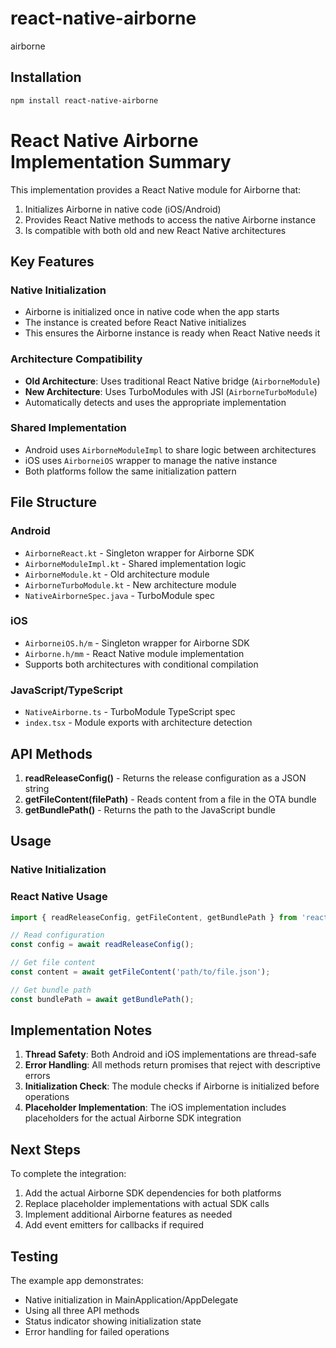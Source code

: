 # react-native-airborne

airborne

## Installation

```sh
npm install react-native-airborne
```

# React Native Airborne Implementation Summary

This implementation provides a React Native module for Airborne that:
1. Initializes Airborne in native code (iOS/Android)
2. Provides React Native methods to access the native Airborne instance
3. Is compatible with both old and new React Native architectures

## Key Features

### Native Initialization
- Airborne is initialized once in native code when the app starts
- The instance is created before React Native initializes
- This ensures the Airborne instance is ready when React Native needs it

### Architecture Compatibility
- **Old Architecture**: Uses traditional React Native bridge (`AirborneModule`)
- **New Architecture**: Uses TurboModules with JSI (`AirborneTurboModule`)
- Automatically detects and uses the appropriate implementation

### Shared Implementation
- Android uses `AirborneModuleImpl` to share logic between architectures
- iOS uses `AirborneiOS` wrapper to manage the native instance
- Both platforms follow the same initialization pattern

## File Structure

### Android
- `AirborneReact.kt` - Singleton wrapper for Airborne SDK
- `AirborneModuleImpl.kt` - Shared implementation logic
- `AirborneModule.kt` - Old architecture module
- `AirborneTurboModule.kt` - New architecture module
- `NativeAirborneSpec.java` - TurboModule spec

### iOS
- `AirborneiOS.h/m` - Singleton wrapper for Airborne SDK
- `Airborne.h/mm` - React Native module implementation
- Supports both architectures with conditional compilation

### JavaScript/TypeScript
- `NativeAirborne.ts` - TurboModule TypeScript spec
- `index.tsx` - Module exports with architecture detection

## API Methods

1. **readReleaseConfig()** - Returns the release configuration as a JSON string
2. **getFileContent(filePath)** - Reads content from a file in the OTA bundle
3. **getBundlePath()** - Returns the path to the JavaScript bundle

## Usage

### Native Initialization



### React Native Usage
```typescript
import { readReleaseConfig, getFileContent, getBundlePath } from 'react-native-Airborne';

// Read configuration
const config = await readReleaseConfig();

// Get file content
const content = await getFileContent('path/to/file.json');

// Get bundle path
const bundlePath = await getBundlePath();
```

## Implementation Notes

1. **Thread Safety**: Both Android and iOS implementations are thread-safe
2. **Error Handling**: All methods return promises that reject with descriptive errors
3. **Initialization Check**: The module checks if Airborne is initialized before operations
4. **Placeholder Implementation**: The iOS implementation includes placeholders for the actual Airborne SDK integration

## Next Steps

To complete the integration:
1. Add the actual Airborne SDK dependencies for both platforms
2. Replace placeholder implementations with actual SDK calls
3. Implement additional Airborne features as needed
4. Add event emitters for callbacks if required

## Testing

The example app demonstrates:
- Native initialization in MainApplication/AppDelegate
- Using all three API methods
- Status indicator showing initialization state
- Error handling for failed operations
